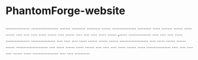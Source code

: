 # PhantomForge-website
  ................      ..................           .......            .........
.........    ......     ................            .........           ..... .......
......         .....    ......                     ....   ....          ....     .....
......        ....      ......                    ....     ....         ....      .....
......     ,.....       ...............          ....       ....        ....       .....
................        ................        ....         ....       ....       .....
......     ......       ......                 ...................      ....       .....
......       ......     ......                .....................     ....      .....
......         .....    ......               ....               ....    ....     .....
......           .....  ................    ....                 ....   ....    ....
......            ..... .................  ....                   ....  ..........
